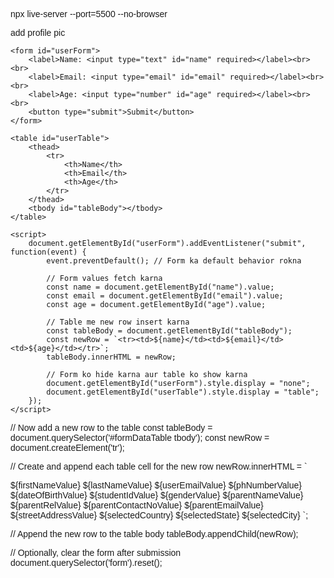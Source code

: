 npx live-server --port=5500 --no-browser

add profile pic

<!DOCTYPE html>
<html lang="en">
<head>
    <meta charset="UTF-8">
    <meta name="viewport" content="width=device-width, initial-scale=1.0">
    <title>Form to Table</title>
    <style>
        body {
            font-family: Arial, sans-serif;
        }
        #userTable {
            width: 100%;
            border-collapse: collapse;
            display: none;
        }
        #userTable th, #userTable td {
            border: 1px solid black;
            padding: 8px;
            text-align: left;
        }
        #userTable th {
            background-color: #f2f2f2;
        }
    </style>
</head>
<body>

    <form id="userForm">
        <label>Name: <input type="text" id="name" required></label><br><br>
        <label>Email: <input type="email" id="email" required></label><br><br>
        <label>Age: <input type="number" id="age" required></label><br><br>
        <button type="submit">Submit</button>
    </form>

    <table id="userTable">
        <thead>
            <tr>
                <th>Name</th>
                <th>Email</th>
                <th>Age</th>
            </tr>
        </thead>
        <tbody id="tableBody"></tbody>
    </table>

    <script>
        document.getElementById("userForm").addEventListener("submit", function(event) {
            event.preventDefault(); // Form ka default behavior rokna

            // Form values fetch karna
            const name = document.getElementById("name").value;
            const email = document.getElementById("email").value;
            const age = document.getElementById("age").value;

            // Table me new row insert karna
            const tableBody = document.getElementById("tableBody");
            const newRow = `<tr><td>${name}</td><td>${email}</td><td>${age}</td></tr>`;
            tableBody.innerHTML = newRow;

            // Form ko hide karna aur table ko show karna
            document.getElementById("userForm").style.display = "none";
            document.getElementById("userTable").style.display = "table";
        });
    </script>
</body>
</html>


// Now add a new row to the table
const tableBody = document.querySelector('#formDataTable tbody');
const newRow = document.createElement('tr');

// Create and append each table cell for the new row
newRow.innerHTML = `
  <td>${firstNameValue}</td>
  <td>${lastNameValue}</td>
  <td>${userEmailValue}</td>
  <td>${phNumberValue}</td>
  <td>${dateOfBirthValue}</td>
  <td>${studentIdValue}</td>
  <td>${genderValue}</td>
  <td>${parentNameValue}</td>
  <td>${parentRelValue}</td>
  <td>${parentContactNoValue}</td>
  <td>${parentEmailValue}</td>
  <td>${streetAddressValue}</td>
  <td>${selectedCountry}</td>
  <td>${selectedState}</td>
  <td>${selectedCity}</td>
`;

// Append the new row to the table body
tableBody.appendChild(newRow);

// Optionally, clear the form after submission
document.querySelector('form').reset();